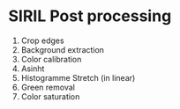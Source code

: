 # SIRIL Post processing

1. Crop edges
2. Background extraction
3. Color calibration	
4. Asinht 
5. Histogramme Stretch (in linear)
6. Green removal
7. Color saturation